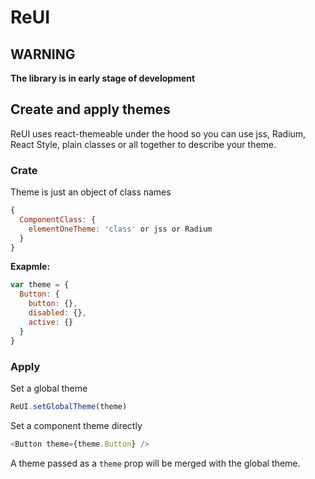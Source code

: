 # ReUI

## WARNING
**The library is in early stage of development**

## Create and apply themes
ReUI uses react-themeable under the hood so you can use jss, Radium, React Style, plain classes or all together to describe your theme.

### Crate
Theme is just an object of class names 
```javascript
{
  ComponentClass: {
    elementOneTheme: 'class' or jss or Radium
  }
}
```

**Exapmle:**
```javascript
var theme = {
  Button: {
    button: {},
    disabled: {},
    active: {}
  }
}
```

### Apply
Set a global theme
```javascript
ReUI.setGlobalTheme(theme)
```

Set a component theme directly
```javascript
<Button theme={theme.Button} />
```

A theme passed as a `theme` prop will be merged with the global theme.